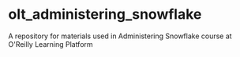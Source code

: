 # olt_administering_snowflake
A repository for materials used in Administering Snowflake course at O'Reilly Learning Platform
